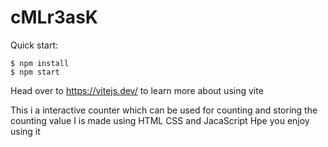 # cMLr3asK

Quick start:

```
$ npm install
$ npm start
````

Head over to https://vitejs.dev/ to learn more about using vite

This i a interactive counter which can be used for counting and storing the counting value 
I is made using HTML CSS and JacaScript
Hpe you enjoy using it 


